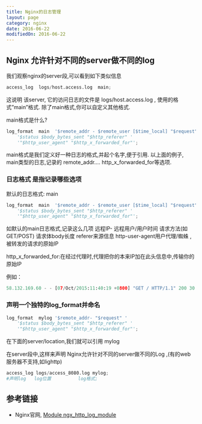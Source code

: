 ```yaml
---
title: Nginx的日志管理
layout: page
category: nginx
date: 2016-06-22
modifiedOn: 2016-06-22
---
```



## Nginx 允许针对不同的server做不同的log
 
我们观察nginx的server段,可以看到如下类似信息

```python
access_log  logs/host.access.log  main;
```

这说明 该server, 它的访问日志的文件是  logs/host.access.log ,
使用的格式”main”格式.
除了main格式,你可以自定义其他格式.
 
main格式是什么?

```python
log_format  main  '$remote_addr - $remote_user [$time_local] "$request" '
    '$status $body_bytes_sent "$http_referer" '
    '"$http_user_agent" "$http_x_forwarded_for"';
```


main格式是我们定义好一种日志的格式,并起个名字,便于引用.
以上面的例子, main类型的日志,记录的 remote_addr.... http_x_forwarded_for等选项.
 
 
### 日志格式 是指记录哪些选项
默认的日志格式: main

```python
log_format  main  '$remote_addr - $remote_user [$time_local] "$request" '
    '$status $body_bytes_sent "$http_referer" '
	'"$http_user_agent" "$http_x_forwarded_for"';
```

如默认的main日志格式,记录这么几项
远程IP- 远程用户/用户时间 请求方法(如GET/POST) 请求体body长度 referer来源信息
http-user-agent用户代理/蜘蛛 ,被转发的请求的原始IP
 
http_x_forwarded_for:在经过代理时,代理把你的本来IP加在此头信息中,传输你的原始IP

例如：

```python
58.132.169.60 - - [07/Oct/2015:11:40:19 +0800] "GET / HTTP/1.1" 200 30 "-" "Mozilla/5.0 (Macintosh; Intel Mac OS X 10.10; rv:41.0) Gecko/20100101 Firefox/41.0" "-"
```

### 声明一个独特的log_format并命名

```python
log_format  mylog '$remote_addr- "$request" '
 	'$status $body_bytes_sent "$http_referer" '
    '"$http_user_agent" "$http_x_forwarded_for"';
```

在下面的server/location,我们就可以引用 mylog
 
在server段中,这样来声明
Nginx允许针对不同的server做不同的Log ,(有的web服务器不支持,如lighttp)

```python
access_log logs/access_8080.log mylog;  
#声明log   log位置          log格式;
```

## 参考链接

- Nginx官网, [Module ngx_http_log_module](http://nginx.org/en/docs/http/ngx_http_log_module.html)



